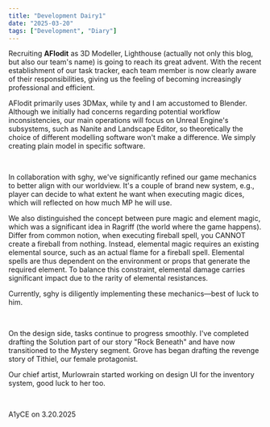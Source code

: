 ```yaml
---
title: "Development Dairy1"
date: "2025-03-20"
tags: ["Development", "Diary"]
---
```


Recruiting **AFlodit** as 3D Modeller, Lighthouse (actually not only this blog, but also our team's name) is going to reach its great advent. With the recent establishment of our task tracker, each team member is now clearly aware of their responsibilities, giving us the feeling of becoming increasingly professional and efficient.

AFlodit primarily uses 3DMax, while ty and I am accustomed to Blender. Although we initially had concerns regarding potential workflow inconsistencies, our main operations will focus on Unreal Engine's subsystems, such as Nanite and Landscape Editor, so theoretically the choice of different modelling software won't make a difference. We simply creating plain model in specific software.

<br>

In collaboration with sghy, we've significantly refined our game mechanics to better align with our worldview. It's a couple of brand new system, e.g., player can decide to what extent he want when executing magic dices, which will reflected on how much MP he will use. 

We also distinguished the concept between pure magic and element magic, which was a significant idea in Ragriff (the world where the game happens). Differ from common notion, when executing fireball spell, you CANNOT create a fireball from nothing. Instead, elemental magic requires an existing elemental source, such as an actual flame for a fireball spell. Elemental spells are thus dependent on the environment or props that generate the required element. To balance this constraint, elemental damage carries significant impact due to the rarity of elemental resistances.

Currently, sghy is diligently implementing these mechanics—best of luck to him.

<br>

On the design side, tasks continue to progress smoothly. I've completed drafting the Solution part of our story "Rock Beneath" and have now transitioned to the Mystery segment. Grove has began drafting the revenge story of Tithiel, our female protagonist.

Our chief artist, Murlowrain started working on design UI for the inventory system, good luck to her too.

<br>

A1yCE on 3.20.2025